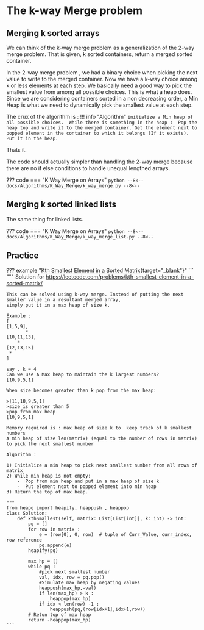 #  The k-way Merge problem

## Merging k sorted arrays

We can think of the k-way merge problem as a generalization of the 2-way merge problem. That is given, k sorted containers, return a merged sorted container.

In the 2-way merge problem , we had a binary choice when picking the next value to write to the merged container. 
Now we have a k-way choice among k or less elements at each step. We basically need a good way to pick the smallest value from among all possible choices. This is what a heap does. Since we are considering containers sorted in a non decreasing order, a Min Heap is what we need to dynamically pick the smallest value at each step.

The crux of the algorithm is :
!!! info "Algorithm"
    ```
    initialize a Min heap of all possible choices. 
    While there is something in the heap : 
       Pop the heap top and write it to the merged container.
       Get the element next to popped element in the container to which it belongs (If it exists). Put it in the heap.
    ```

Thats it.

The code should actually simpler than handling the 2-way merge because there are no if else conditions to handle unequal lengthed arrays.
 
??? code
    === "K Way Merge on Arrays"
    ```python
    --8<--
    docs/Algorithms/K_Way_Merge/k_way_merge.py
    --8<--
    ```

## Merging k sorted linked lists

The same thing for linked lists. 

??? code
    === "K Way Merge on Arrays"
        ```python
        --8<--
        docs/Algorithms/K_Way_Merge/k_way_merge_list.py
        --8<--
        ```

## Practice

??? example "[Kth Smallest Element in a Sorted Matrix](https://leetcode.com/problems/kth-smallest-element-in-a-sorted-matrix/){target="_blank"}"
    ```
    """
    Solution for https://leetcode.com/problems/kth-smallest-element-in-a-sorted-matrix/
    
    This can be solved using k-way merge. Instead of putting the next smaller value in a resultant merged array, 
    simply put it in a max heap of size k.
    
    Example :
    [
    [1,5,9],
           *
    [10,11,13],
        *
    [12,13,15]
     *
    ]
    
    say , k = 4
    Can we use A Max heap to maintain the k largest numbers?
    [10,9,5,1]
    
    When size becomes greater than k pop from the max heap:
    
    >[11,10,9,5,1]
    >size is greater than 5 
    >pop from max heap
    [10,9,5,1]
    
    Memory required is : max heap of size k to  keep track of k smallest numbers
    A min heap of size len(matrix) (equal to the number of rows in matrix) to pick the next smallest number
    
    Algorithm :
    
    1) Initialize a min heap to pick next smallest number from all rows of matrix
    2) While min heap is not empty:
        -  Pop from min heap and put in a max heap of size k
        -  Put element next to popped element into min heap  
    3) Return the top of max heap.
    
    """
    from heapq import heapify, heappush , heappop
    class Solution:
        def kthSmallest(self, matrix: List[List[int]], k: int) -> int:
            pq = []
            for row in matrix : 
                e = (row[0], 0, row)  # tuple of Curr_Value, curr_index, row reference
                pq.append(e)
            heapify(pq)
            
            max_hp = []
            while pq :
                #pick next smallest number
                val, idx, row = pq.pop()
                #Simulate max heap by negating values
                heappush(max_hp,-val)
                if len(max_hp) > k :
                    heappop(max_hp)
                if idx < len(row) -1 :
                    heappush(pq,(row[idx+1],idx+1,row))
            # Retun top of max heap
            return -heappop(max_hp) 
    ```
    